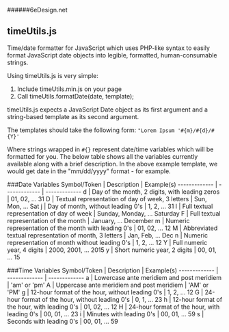 ######6eDesign.net
## timeUtils.js
Time/date formatter for JavaScript which uses PHP-like syntax to easily format JavaScript date objects into legible, formatted, human-consumable strings. 

Using timeUtils.js is very simple: 

1. Include timeUtils.min.js on your page
2. Call timeUtils.formatDate(date, template); 

timeUtils.js expects a JavaScript Date object as its first argument and a string-based template as its second argument.  

The templates should take the following form: 
`"Lorem Ipsum '#{m}/#{d}/#{Y}'`

Where strings wrapped in `#{}` represent date/time variables which  will be formatted for you.  The below table shows all the variables currently available along with a brief description.  In the above example template, we would get date in the "mm/dd/yyyy" format - for example.

###Date Variables
Symbol/Token  | Description | Example(s)
------------- | ------------- | -------------
d | Day of the month, 2 digits, with leading zeros | 01, 02, ... 31
D | Textual representation of day of week, 3 letters | Sun, Mon, ... Sat
j | Day of month, without leading 0's | 1, 2, ... 31
l | Full textual representation of day of week | Sunday, Monday, ... Saturday
F | Full textual representation of the month | January, ... December
m | Numeric representation of the month with leading 0's | 01, 02, ... 12
M | Abbreviated textual representation of month, 3 letters | Jan, Feb, ... Dec
n | Numeric representation of month without leading 0's | 1, 2, ... 12
Y | Full numeric year, 4 digits | 2000, 2001, ... 2015
y | Short numeric year, 2 digits | 00, 01, ... 15

###Time Variables
Symbol/Token  | Description | Example(s)
------------- | ------------- | -------------
a | Lowercase ante meridiem and post meridiem | 'am' or 'pm'
A | Uppercase ante meridiem and post meridiem | 'AM' or 'PM'
g | 12-hour format of the hour, without leading 0's | 1, 2, ... 12
G | 24-hour format of the hour, without leading 0's | 0, 1, ... 23
h | 12-hour format of the hour, with leading 0's | 01, 02, ... 12
H | 24-hour format of the hour, with leading 0's | 00, 01, ... 23
i | Minutes with leading 0's | 00, 01, ... 59
s | Seconds with leading 0's | 00, 01, ... 59
